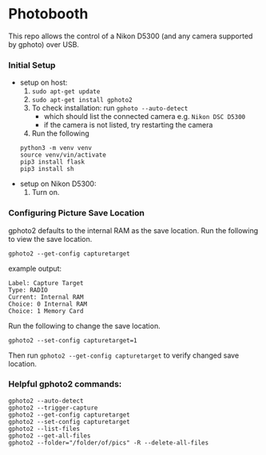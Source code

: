 # Photobooth

This repo allows the control of a Nikon D5300 (and any camera supported by gphoto) over USB.


### Initial Setup

* setup on host:
	1. `sudo apt-get update`
	2. `sudo apt-get install gphoto2`
	3. To check installation: run `gphoto --auto-detect`
		* which should list the connected camera e.g. `Nikon DSC D5300`
		* if the camera is not listed, try restarting the camera
    4. Run the following
    ```
    python3 -m venv venv
    source venv/vin/activate
    pip3 install flask
    pip3 install sh
    ```
* setup on Nikon D5300:
	1. Turn on.


### Configuring Picture Save Location

gphoto2 defaults to the internal RAM as the save location. Run the following to view the save location.

`gphoto2 --get-config capturetarget`

example output:

```
Label: Capture Target
Type: RADIO
Current: Internal RAM
Choice: 0 Internal RAM
Choice: 1 Memory Card
```

Run the following to change the save location.

`gphoto2 --set-config capturetarget=1`

Then run `gphoto2 --get-config capturetarget` to verify changed save location.

### Helpful gphoto2 commands:

```
gphoto2 --auto-detect
gphoto2 --trigger-capture
gphoto2 --get-config capturetarget
gphoto2 --set-config capturetarget
gphoto2 --list-files
gphoto2 --get-all-files
gphoto2 --folder="/folder/of/pics" -R --delete-all-files
```
